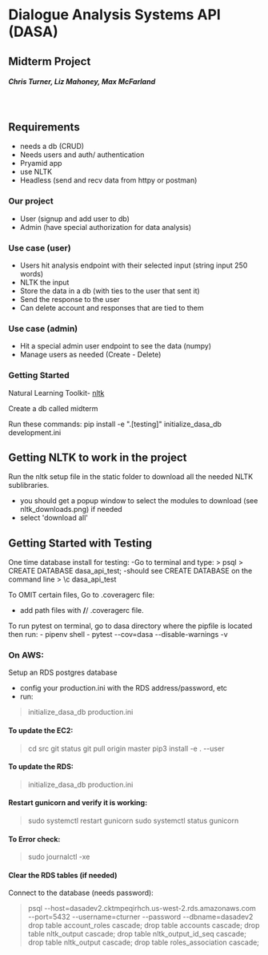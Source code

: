 # Dialogue Analysis Systems API (DASA)
## Midterm Project
##### Chris Turner, Liz Mahoney, Max McFarland
​
## Requirements
- needs a db (CRUD)
- Needs users and auth/ authentication
- Pryamid app
- use NLTK 
- Headless (send and recv data from httpy or postman)
​
### Our project
- User (signup and add user to db)
- Admin (have special authorization for data analysis)
​
### Use case (user)
- Users hit analysis endpoint with their selected input (string input  250 words) 
- NLTK the input
- Store the data in a db (with ties to the user that sent it)
- Send the response to the user
- Can delete account and responses that are tied to them
​
### Use case (admin)
- Hit a special admin user endpoint to see the data (numpy)
- Manage users as needed (Create - Delete)

### Getting Started

Natural Learning Toolkit- [nltk](http://www.nltk.org/)

Create a db called midterm

Run these commands:
pip install -e ".[testing]"
initialize_dasa_db development.ini


## Getting NLTK to work in the project
Run the nltk setup file in the static folder to download all the needed NLTK sublibraries. 
- you should get a popup window to select the modules to download (see nltk_downloads.png) if needed
- select 'download all'


## Getting Started with Testing 

One time database install for testing:
    -Go to terminal and type:
        > psql
        > CREATE DATABASE dasa_api_test;
            -should see CREATE DATABASE on the command line
        > \c dasa_api_test

To OMIT certain files, Go to .coveragerc file:
   - add path files with **/**/<file name> .coveragerc file.

To run pytest on terminal, go to dasa directory where the pipfile is located then run:
    - pipenv shell
    - pytest --cov=dasa --disable-warnings -v


    
### On AWS:

Setup an RDS postgres database
- config your production.ini with the RDS address/password, etc
- run:
>initialize_dasa_db production.ini

#### To update the EC2:
> cd src 
> git status
> git pull origin master
> pip3 install -e . --user

#### To update the RDS:
> initialize_dasa_db production.ini


#### Restart gunicorn and verify it is working:
> sudo systemctl restart gunicorn
> sudo systemctl status gunicorn

#### To Error check:
> sudo journalctl -xe

#### Clear the RDS tables (if needed)
Connect to the database (needs password):
> psql --host=dasadev2.cktmpeqirhch.us-west-2.rds.amazonaws.com --port=5432 --username=cturner --password --dbname=dasadev2
> drop table account_roles cascade;
> drop table accounts cascade;
> drop table nltk_output cascade;
> drop table nltk_output_id_seq cascade;
> drop table nltk_output cascade;
> drop table roles_association cascade;
